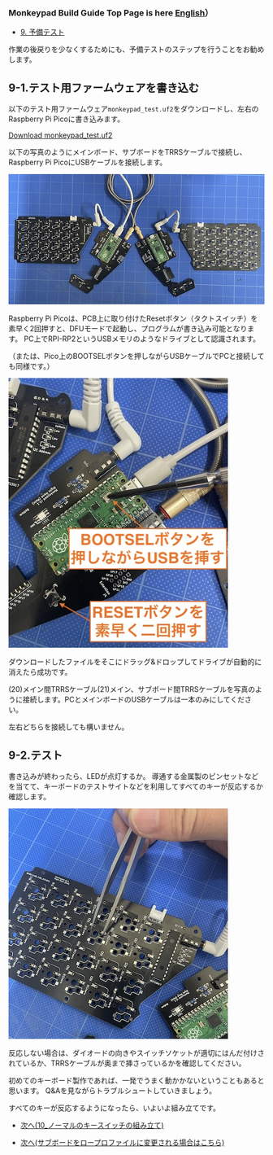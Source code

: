 ### Monkeypad Build Guide Top Page is here [English](01_build_guide.md)）

  - [9. 予備テスト](09_予備テスト.md)

作業の後戻りを少なくするためにも、予備テストのステップを行うことをお勧めします。

## 9-1.テスト用ファームウェアを書き込む

以下のテスト用ファームウェア`monkeypad_test.uf2`をダウンロードし、左右のRaspberry Pi Picoに書き込みます。

[Download monkeypad_test.uf2](./firmware/0_mp_mk1_test.uf2)

以下の写真のようにメインボード、サブボードをTRRSケーブルで接続し、Raspberry Pi PicoにUSBケーブルを接続します。

![](../images/09/monkeypad_9_01.jpeg)

Raspberry Pi Picoは、PCB上に取り付けたResetボタン（タクトスイッチ）を素早く2回押すと、DFUモードで起動し、プログラムが書き込み可能となります。
PC上でRPI-RP2というUSBメモリのようなドライブとして認識されます。

（または、Pico上のBOOTSELボタンを押しながらUSBケーブルでPCと接続しても同様です。）

![](../images/09/monkeypad_9_02_ja.jpeg)
<!-- ![](../images/09/monkeypad_9_02_en.jpeg) -->

ダウンロードしたファイルをそこにドラッグ&ドロップしてドライブが自動的に消えたら成功です。 

(20)メイン間TRRSケーブル(21)メイン、サブボード間TRRSケーブルを写真のように接続します。PCとメインボードのUSBケーブルは一本のみにしてください。

左右どちらを接続しても構いません。

## 9-2.テスト

書き込みが終わったら、LEDが点灯するか。
導通する金属製のピンセットなどを当てて、キーボードのテストサイトなどを利用してすべてのキーが反応するか確認します。

![](../images/09/monkeypad_9_03.jpeg)

反応しない場合は、ダイオードの向きやスイッチソケットが適切にはんだ付けされているか、TRRSケーブルが奥まで挿さっているかを確認してください。

初めてのキーボード製作であれば、一発でうまく動かかないということもあると思います。
Q&Aを見ながらトラブルシュートしていきましょう。

すべてのキーが反応するようになったら、いよいよ組み立てです。  

  - [次へ(10_ノーマルのキースイッチの組み立て)](10_組み立て.md)

  - [次へ(サブボードをロープロファイルに変更される場合はこちら)](low_profile/10_組み立て_ロープロ.md)
